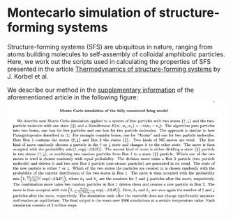 [article]: https://doi.org/10.1038/s41467-021-21272-7
[supplementary]: https://static-content.springer.com/esm/art%3A10.1038%2Fs41467-021-21272-7/MediaObjects/41467_2021_21272_MOESM1_ESM.pdf
[figure]: ./Method.png "Description of the MC method used"

# Montecarlo simulation of structure-forming systems

Structure-forming systems (SFS) are ubiquitous in nature, ranging from atoms building molecules
to self-assembly of colloidal amphibolic particles.
Here, we work out the scripts used in calculating the properties of SFS presented in the article [Thermodynamics of structure-forming systems][article] by J. Korbel et al.

We describe our method in the [supplementary information][supplementary] of the aforementioned article in the following figure:
![Figure extracted from the supplementary information][figure]

